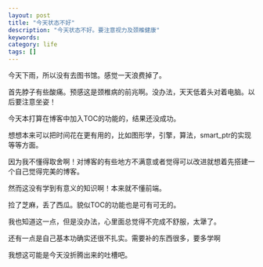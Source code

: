 ```yaml
---
layout: post
title: "今天状态不好"
description: "今天状态不好。要注意视力及颈椎健康"
keywords: 
category: life
tags: []
---
```


今天下雨，所以没有去图书馆。感觉一天浪费掉了。

首先脖子有些酸痛。预感这是颈椎病的前兆啊。没办法，天天低着头对着电脑。以后要注意坐姿！

今天本打算在博客中加入TOC的功能的，结果还没成功。

想想本来可以把时间花在更有用的，比如图形学，引擎，算法，smart_ptr的实现等等方面。

因为我不懂得取舍啊！对博客的有些地方不满意或者觉得可以改进就想着先搭建一个自己觉得完美的博客。

然而这没有学到有意义的知识啊！本来就不懂前端。

捡了芝麻，丢了西瓜。貌似TOC的功能也是可有可无的。

我也知道这一点，但是没办法，心里面总觉得不完成不舒服，太犟了。

还有一点是自己基本功确实还很不扎实。需要补的东西很多，要多学啊

我想这可能是今天没折腾出来的吐槽吧。

